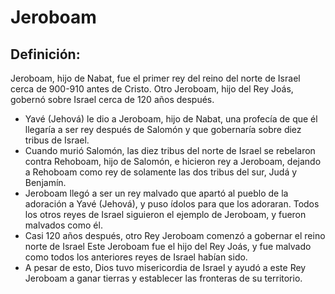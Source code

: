 # Jeroboam

## Definición: 

Jeroboam, hijo de Nabat,  fue el primer rey del reino del norte de Israel cerca de 900-910 antes de Cristo.
Otro Jeroboam, hijo del Rey Joás, gobernó sobre Israel cerca de 120 años después.

* Yavé (Jehová) le dio a Jeroboam, hijo de Nabat, una profecía de que él llegaría a ser rey después de Salomón y que gobernaría sobre diez tribus de Israel.
* Cuando murió Salomón, las diez tribus del norte de Israel se rebelaron contra Rehoboam, hijo de Salomón, e hicieron rey a Jeroboam, dejando a Rehoboam como rey de solamente las dos tribus del sur, Judá y Benjamín.
* Jeroboam llegó a ser un rey malvado que apartó al pueblo de la adoración a Yavé (Jehová), y puso ídolos para que los adoraran.  Todos los otros reyes de Israel siguieron el ejemplo de Jeroboam, y fueron malvados como él.
* Casi 120 años después, otro Rey Jeroboam comenzó a gobernar el reino norte de Israel  Este Jeroboam fue el hijo del Rey Joás, y fue malvado como todos los anteriores  reyes de Israel  habían sido.
* A pesar de esto, Dios tuvo misericordia de Israel y ayudó a este Rey Jeroboam a ganar tierras y establecer las fronteras de su territorio.

